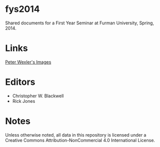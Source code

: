 fys2014
=======

Shared documents for a First Year Seminar at Furman University, Spring, 2014.

# Links

[Peter Wexler's Images](http://folio.furman.edu/citeservlet/browseimg?urn=urn:cite:fufolioimg:wexler)

# Editors

- Christopher W. Blackwell
- Rick Jones


# Notes

Unless otherwise noted, all data in this repository is licensed under a Creative Commons Attribution-NonCommercial 4.0 International License.
